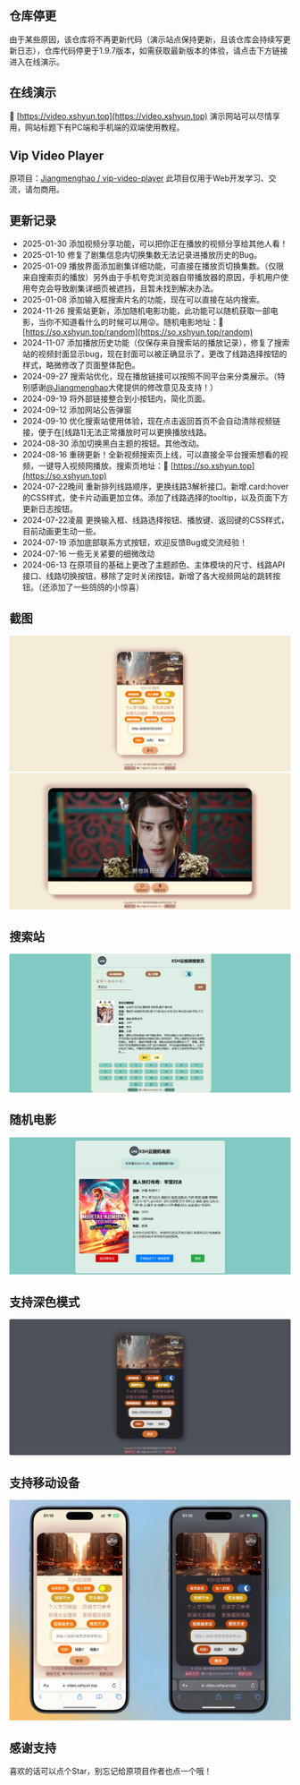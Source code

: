 ## 仓库停更
由于某些原因，该仓库将不再更新代码（演示站点保持更新，且该仓库会持续写更新日志），仓库代码停更于1.9.7版本，如需获取最新版本的体验，请点击下方链接进入在线演示。

## 在线演示
🔗 [https://video.xshyun.top](https://video.xshyun.top)
演示网站可以尽情享用，网站标题下有PC端和手机端的双端使用教程。

## Vip Video Player
原项目：[Jiangmenghao / vip-video-player](https://github.com/Jiangmenghao/vip-video-player)
此项目仅用于Web开发学习、交流，请勿商用。

## 更新记录
+ 2025-01-30 添加视频分享功能，可以把你正在播放的视频分享给其他人看！
+ 2025-01-10 修复了剧集信息内切换集数无法记录进播放历史的Bug。
+ 2025-01-09 播放界面添加剧集详细功能，可直接在播放页切换集数。（仅限来自搜索页的播放）另外由于手机夸克浏览器自带播放器的原因，手机用户使用夸克会导致剧集详细页被遮挡，且暂未找到解决办法。
+ 2025-01-08 添加输入框搜索片名的功能，现在可以直接在站内搜索。
+ 2024-11-26 搜索站更新，添加随机电影功能，此功能可以随机获取一部电影，当你不知道看什么的时候可以用😜。随机电影地址：🔗 [https://so.xshyun.top/random](https://so.xshyun.top/random)
+ 2024-11-07 添加播放历史功能（仅保存来自搜索站的播放记录），修复了搜索站的视频封面显示bug，现在封面可以被正确显示了，更改了线路选择按钮的样式，略微修改了页面整体配色。
+ 2024-09-27 搜索站优化，现在播放链接可以按照不同平台来分类展示。（特别感谢[@Jiangmenghao](https://github.com/Jiangmenghao)大佬提供的修改意见及支持！）
+ 2024-09-19 将外部链接整合到小按钮内，简化页面。
+ 2024-09-12 添加网站公告弹窗
+ 2024-09-10 优化搜索站使用体验，现在点击返回首页不会自动清除视频链接，便于在[线路1]无法正常播放时可以更换播放线路。
+ 2024-08-30 添加切换黑白主题的按钮。其他改动。
+ 2024-08-16 重磅更新！全新视频搜索页上线，可以直接全平台搜索想看的视频，一键导入视频网播放。搜索页地址：🔗 [https://so.xshyun.top](https://so.xshyun.top)
+ 2024-07-22晚间 重新排列线路顺序，更换线路3解析接口。新增.card:hover的CSS样式，使卡片动画更加立体。添加了线路选择的tooltip，以及页面下方更新日志按钮。
+ 2024-07-22凌晨 更换输入框、线路选择按钮、播放键、返回键的CSS样式，目前动画更生动一些。
+ 2024-07-19 添加底部联系方式按钮，欢迎反馈Bug或交流经验！
+ 2024-07-16 一些无关紧要的细微改动
+ 2024-06-13 在原项目的基础上更改了主题颜色、主体模块的尺寸、线路API接口、线路切换按钮，移除了定时关闭按钮，新增了各大视频网站的跳转按钮。（还添加了一些鸽鸽的小惊喜）

## 截图
![PC截图](./demo-imgs/screenshot.png 'PC截图')
![PC截图](./demo-imgs/demo-screenshot-playing.png 'PC截图-视频播放')

## 搜索站
![PC截图](./demo-imgs/so.png '搜索站截图')

## 随机电影
![PC截图](./demo-imgs/random-movie.png '随机电影截图')

## 支持深色模式
![PC截图](./demo-imgs/darkmode.png 'PC截图-深色模式')

## 支持移动设备
![手机截图](./demo-imgs/iPhone.png '手机截图')

## 感谢支持
喜欢的话可以点个Star，别忘记给原项目作者也点一个哦！
